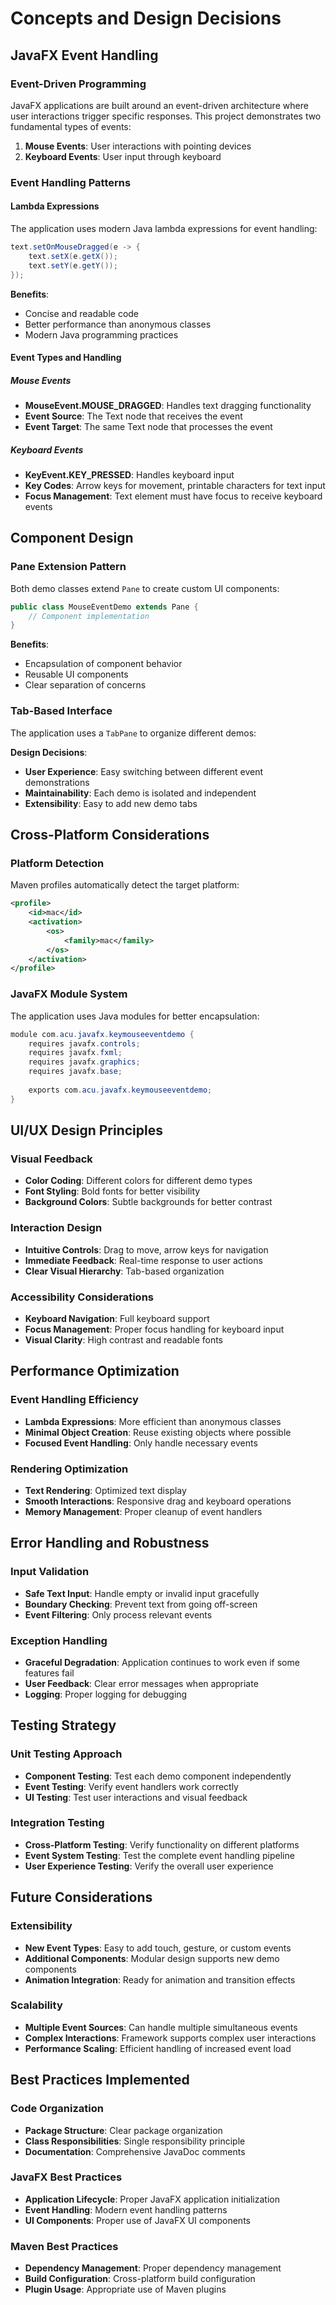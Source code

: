 # Concepts and Design Decisions

## JavaFX Event Handling

### Event-Driven Programming
JavaFX applications are built around an event-driven architecture where user interactions trigger specific responses. This project demonstrates two fundamental types of events:

1. **Mouse Events**: User interactions with pointing devices
2. **Keyboard Events**: User input through keyboard

### Event Handling Patterns

#### Lambda Expressions
The application uses modern Java lambda expressions for event handling:
```java
text.setOnMouseDragged(e -> {
    text.setX(e.getX());
    text.setY(e.getY());
});
```

**Benefits**:
- Concise and readable code
- Better performance than anonymous classes
- Modern Java programming practices

#### Event Types and Handling

##### Mouse Events
- **MouseEvent.MOUSE_DRAGGED**: Handles text dragging functionality
- **Event Source**: The Text node that receives the event
- **Event Target**: The same Text node that processes the event

##### Keyboard Events
- **KeyEvent.KEY_PRESSED**: Handles keyboard input
- **Key Codes**: Arrow keys for movement, printable characters for text input
- **Focus Management**: Text element must have focus to receive keyboard events

## Component Design

### Pane Extension Pattern
Both demo classes extend `Pane` to create custom UI components:

```java
public class MouseEventDemo extends Pane {
    // Component implementation
}
```

**Benefits**:
- Encapsulation of component behavior
- Reusable UI components
- Clear separation of concerns

### Tab-Based Interface
The application uses a `TabPane` to organize different demos:

**Design Decisions**:
- **User Experience**: Easy switching between different event demonstrations
- **Maintainability**: Each demo is isolated and independent
- **Extensibility**: Easy to add new demo tabs

## Cross-Platform Considerations

### Platform Detection
Maven profiles automatically detect the target platform:
```xml
<profile>
    <id>mac</id>
    <activation>
        <os>
            <family>mac</family>
        </os>
    </activation>
</profile>
```

### JavaFX Module System
The application uses Java modules for better encapsulation:
```java
module com.acu.javafx.keymouseeventdemo {
    requires javafx.controls;
    requires javafx.fxml;
    requires javafx.graphics;
    requires javafx.base;
    
    exports com.acu.javafx.keymouseeventdemo;
}
```

## UI/UX Design Principles

### Visual Feedback
- **Color Coding**: Different colors for different demo types
- **Font Styling**: Bold fonts for better visibility
- **Background Colors**: Subtle backgrounds for better contrast

### Interaction Design
- **Intuitive Controls**: Drag to move, arrow keys for navigation
- **Immediate Feedback**: Real-time response to user actions
- **Clear Visual Hierarchy**: Tab-based organization

### Accessibility Considerations
- **Keyboard Navigation**: Full keyboard support
- **Focus Management**: Proper focus handling for keyboard input
- **Visual Clarity**: High contrast and readable fonts

## Performance Optimization

### Event Handling Efficiency
- **Lambda Expressions**: More efficient than anonymous classes
- **Minimal Object Creation**: Reuse existing objects where possible
- **Focused Event Handling**: Only handle necessary events

### Rendering Optimization
- **Text Rendering**: Optimized text display
- **Smooth Interactions**: Responsive drag and keyboard operations
- **Memory Management**: Proper cleanup of event handlers

## Error Handling and Robustness

### Input Validation
- **Safe Text Input**: Handle empty or invalid input gracefully
- **Boundary Checking**: Prevent text from going off-screen
- **Event Filtering**: Only process relevant events

### Exception Handling
- **Graceful Degradation**: Application continues to work even if some features fail
- **User Feedback**: Clear error messages when appropriate
- **Logging**: Proper logging for debugging

## Testing Strategy

### Unit Testing Approach
- **Component Testing**: Test each demo component independently
- **Event Testing**: Verify event handlers work correctly
- **UI Testing**: Test user interactions and visual feedback

### Integration Testing
- **Cross-Platform Testing**: Verify functionality on different platforms
- **Event System Testing**: Test the complete event handling pipeline
- **User Experience Testing**: Verify the overall user experience

## Future Considerations

### Extensibility
- **New Event Types**: Easy to add touch, gesture, or custom events
- **Additional Components**: Modular design supports new demo components
- **Animation Integration**: Ready for animation and transition effects

### Scalability
- **Multiple Event Sources**: Can handle multiple simultaneous events
- **Complex Interactions**: Framework supports complex user interactions
- **Performance Scaling**: Efficient handling of increased event load

## Best Practices Implemented

### Code Organization
- **Package Structure**: Clear package organization
- **Class Responsibilities**: Single responsibility principle
- **Documentation**: Comprehensive JavaDoc comments

### JavaFX Best Practices
- **Application Lifecycle**: Proper JavaFX application initialization
- **Event Handling**: Modern event handling patterns
- **UI Components**: Proper use of JavaFX UI components

### Maven Best Practices
- **Dependency Management**: Proper dependency management
- **Build Configuration**: Cross-platform build configuration
- **Plugin Usage**: Appropriate use of Maven plugins 
